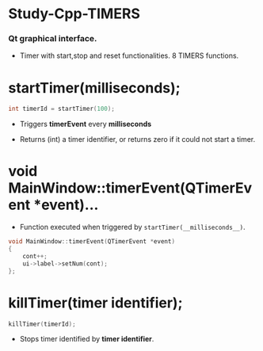 # Study-Cpp-TIMERS

### Qt graphical interface.

- Timer with start,stop and reset functionalities.
  8 TIMERS functions.

# startTimer(**milliseconds**);

```c++
int timerId = startTimer(100);
```

- Triggers **timerEvent** every **milliseconds**

- Returns (int) a timer identifier, or returns zero if it could not start a timer.

# void MainWindow::timerEvent(QTimerEvent \*event)...

- Function executed when triggered by `startTimer(__milliseconds__)`.

```c++
void MainWindow::timerEvent(QTimerEvent *event)
{
    cont++;
    ui->label->setNum(cont);
};
```

# killTimer(**timer identifier**);

```c++
killTimer(timerId);
```

- Stops timer identified by **timer identifier**.
